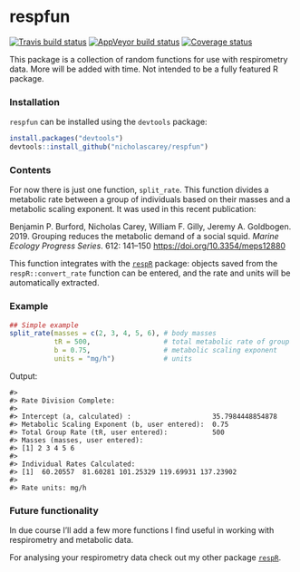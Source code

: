 
<!-- README.md is generated from README.Rmd. Please edit that file -->

# respfun

[![Travis build
status](https://travis-ci.org/nicholascarey/respfun.svg?branch=master)](https://travis-ci.org/nicholascarey/respfun)
[![AppVeyor build
status](https://ci.appveyor.com/api/projects/status/github/nicholascarey/respfun?branch=master&svg=true)](https://ci.appveyor.com/project/nicholascarey/respfun)
[![Coverage
status](https://codecov.io/gh/nicholascarey/respfun/branch/master/graph/badge.svg)](https://codecov.io/github/nicholascarey/respfun?branch=master)

This package is a collection of random functions for use with
respirometry data. More will be added with time. Not intended to be a
fully featured R package.

### Installation

`respfun` can be installed using the `devtools` package:

``` r
install.packages("devtools")
devtools::install_github("nicholascarey/respfun")
```

### Contents

For now there is just one function, `split_rate`. This function divides
a metabolic rate between a group of individuals based on their masses
and a metabolic scaling exponent. It was used in this recent
publication:

Benjamin P. Burford, Nicholas Carey, William F. Gilly, Jeremy A.
Goldbogen. 2019. Grouping reduces the metabolic demand of a social
squid. *Marine Ecology Progress Series*. 612: 141–150
<https://doi.org/10.3354/meps12880>

This function integrates with the
[`respR`](https://github.com/januarharianto/respR) package: objects
saved from the `respR::convert_rate` function can be entered, and the
rate and units will be automatically extracted.

### Example

``` r
## Simple example
split_rate(masses = c(2, 3, 4, 5, 6), # body masses
           tR = 500,                  # total metabolic rate of group
           b = 0.75,                  # metabolic scaling exponent
           units = "mg/h")            # units
```

Output:

    #> 
    #> Rate Division Complete: 
    #>  
    #> Intercept (a, calculated) :                    35.7984448854878
    #> Metabolic Scaling Exponent (b, user entered):  0.75
    #> Total Group Rate (tR, user entered):           500
    #> Masses (masses, user entered): 
    #> [1] 2 3 4 5 6
    #> 
    #> Individual Rates Calculated: 
    #> [1]  60.20557  81.60281 101.25329 119.69931 137.23902
    #> 
    #> Rate units: mg/h

### Future functionality

In due course I’ll add a few more functions I find useful in working
with respirometry and metabolic data.

For analysing your respirometry data check out my other package
[`respR`](https://github.com/januarharianto/respR).

